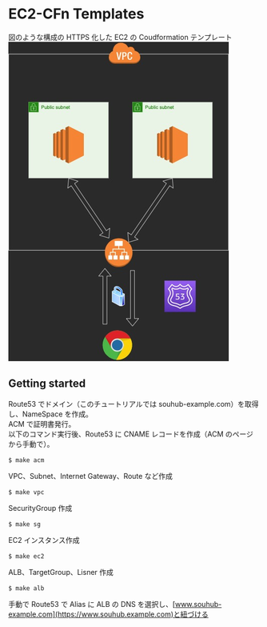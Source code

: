 # EC2-CFn Templates

図のような構成の HTTPS 化した EC2 の Coudformation テンプレート<be/>
![overview](./public/overview.jpg)

## Getting started

Route53 でドメイン（このチュートリアルでは souhub-example.com）を取得し、NameSpace を作成。<br/>
ACM で証明書発行。<br/>
以下のコマンド実行後、Route53 に CNAME レコードを作成（ACM のページから手動で）。<be/>

```
$ make acm
```

VPC、Subnet、Internet Gateway、Route など作成

```
$ make vpc
```

SecurityGroup 作成

```
$ make sg
```

EC2 インスタンス作成

```
$ make ec2
```

ALB、TargetGroup、Lisner 作成

```
$ make alb
```

手動で Route53 で Alias に ALB の DNS を選択し、[www.souhub-example.com](https://www.souhub.example.com)と紐づける
